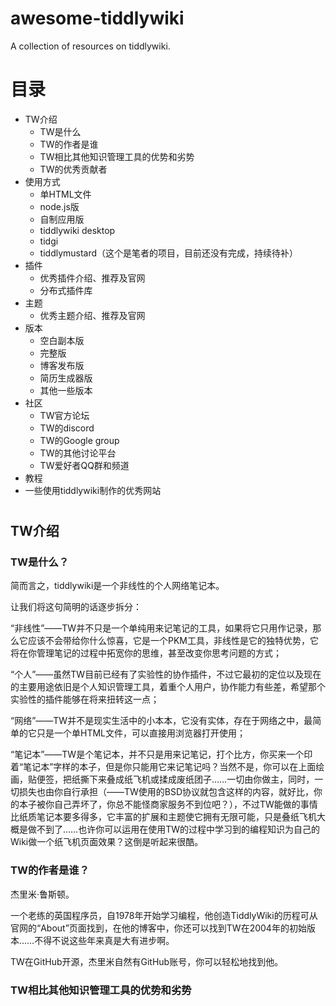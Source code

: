 # awesome-tiddlywiki
A collection of resources on tiddlywiki.

# 目录

- TW介绍
   - TW是什么
   - TW的作者是谁
   - TW相比其他知识管理工具的优势和劣势
   - TW的优秀贡献者
- 使用方式
   - 单HTML文件
   - node.js版
   - 自制应用版
   - tiddlywiki desktop
   - tidgi
   - tiddlymustard（这个是笔者的项目，目前还没有完成，持续待补）
- 插件
   - 优秀插件介绍、推荐及官网
   - 分布式插件库
- 主题
   - 优秀主题介绍、推荐及官网
- 版本
   - 空白副本版
   - 完整版
   - 博客发布版
   - 简历生成器版
   - 其他一些版本
- 社区
   - TW官方论坛
   - TW的discord
   - TW的Google group
   - TW的其他讨论平台
   - TW爱好者QQ群和频道
- 教程
- 一些使用tiddlywiki制作的优秀网站

#

## TW介绍

### TW是什么？

简而言之，tiddlywiki是一个非线性的个人网络笔记本。

让我们将这句简明的话逐步拆分：

“非线性”——TW并不只是一个单纯用来记笔记的工具，如果将它只用作记录，那么它应该不会带给你什么惊喜，它是一个PKM工具，非线性是它的独特优势，它将在你管理笔记的过程中拓宽你的思维，甚至改变你思考问题的方式；

“个人”——虽然TW目前已经有了实验性的协作插件，不过它最初的定位以及现在的主要用途依旧是个人知识管理工具，着重个人用户，协作能力有些差，希望那个实验性的插件能够在将来扭转这一点；

“网络”——TW并不是现实生活中的小本本，它没有实体，存在于网络之中，最简单的它只是一个单HTML文件，可以直接用浏览器打开使用；

“笔记本”——TW是个笔记本，并不只是用来记笔记，打个比方，你买来一个印着“笔记本”字样的本子，但是你只能用它来记笔记吗？当然不是，你可以在上面绘画，贴便签，把纸撕下来叠成纸飞机或揉成废纸团子……一切由你做主，同时，一切损失也由你自行承担（——TW使用的BSD协议就包含这样的内容，就好比，你的本子被你自己弄坏了，你总不能怪商家服务不到位吧？），不过TW能做的事情比纸质笔记本要多得多，它丰富的扩展和主题使它拥有无限可能，只是叠纸飞机大概是做不到了……也许你可以运用在使用TW的过程中学习到的编程知识为自己的Wiki做一个纸飞机页面效果？这倒是听起来很酷。

### TW的作者是谁？

杰里米·鲁斯顿。

一个老练的英国程序员，自1978年开始学习编程，他创造TiddlyWiki的历程可从官网的“About”页面找到，在他的博客中，你还可以找到TW在2004年的初始版本……不得不说这些年来真是大有进步啊。

TW在GitHub开源，杰里米自然有GitHub账号，你可以轻松地找到他。

### TW相比其他知识管理工具的优势和劣势
